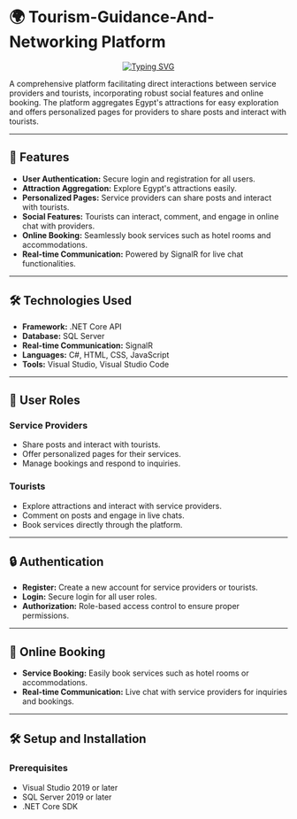 # 🌍 Tourism-Guidance-And-Networking Platform

<p align="center">
<a href="https://git.io/typing-svg"><img src="https://readme-typing-svg.herokuapp.com?font=Fira+Code&pause=1000&color=C2850F&center=true&vCenter=true&random=false&width=600&height=100&lines=Welcome+to+the+Home+of+Tourists!;Step+into+our+world+of+travel+and+exploration!" alt="Typing SVG" /></a>
</p>

A comprehensive platform facilitating direct interactions between service providers and tourists, incorporating robust social features and online booking. The platform aggregates Egypt's attractions for easy exploration and offers personalized pages for providers to share posts and interact with tourists.

---

## 🚀 Features

- **User Authentication:** Secure login and registration for all users.
- **Attraction Aggregation:** Explore Egypt's attractions easily.
- **Personalized Pages:** Service providers can share posts and interact with tourists.
- **Social Features:** Tourists can interact, comment, and engage in online chat with providers.
- **Online Booking:** Seamlessly book services such as hotel rooms and accommodations.
- **Real-time Communication:** Powered by SignalR for live chat functionalities.

---

## 🛠️ Technologies Used

- **Framework:** .NET Core API
- **Database:** SQL Server
- **Real-time Communication:** SignalR
- **Languages:** C#, HTML, CSS, JavaScript
- **Tools:** Visual Studio, Visual Studio Code

---

## 👥 User Roles

### Service Providers
- Share posts and interact with tourists.
- Offer personalized pages for their services.
- Manage bookings and respond to inquiries.

### Tourists
- Explore attractions and interact with service providers.
- Comment on posts and engage in live chats.
- Book services directly through the platform.

---

## 🔒 Authentication

- **Register:** Create a new account for service providers or tourists.
- **Login:** Secure login for all user roles.
- **Authorization:** Role-based access control to ensure proper permissions.

---

## 🏨 Online Booking

- **Service Booking:** Easily book services such as hotel rooms or accommodations.
- **Real-time Communication:** Live chat with service providers for inquiries and bookings.

---

## 🛠️ Setup and Installation

### Prerequisites

- Visual Studio 2019 or later
- SQL Server 2019 or later
- .NET Core SDK


